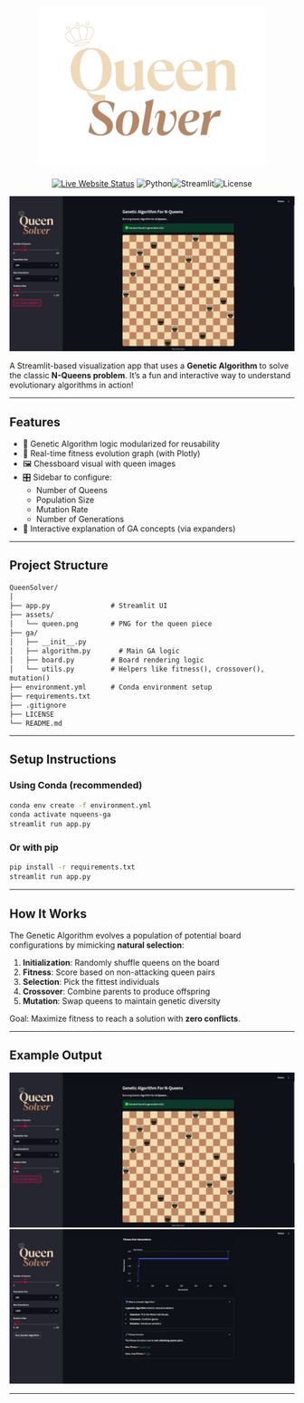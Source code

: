 <h1 align="center">
        <img alt="QueenSolver Logo" width="400px" src="assets/logo.png">
</h1>

<div align="center">

[![Live Website Status](https://img.shields.io/badge/Live_App-View-1997B5&?style=for-the-badge&logo=license-MIT&logoColor=ffdd54)](https://queensolver.streamlit.app/)
![Python](https://img.shields.io/badge/python-3670A0?style=for-the-badge&logo=python&logoColor=ffdd54)![Streamlit](https://img.shields.io/badge/Streamlit-%23FE4B4B.svg?style=for-the-badge&logo=streamlit&logoColor=white)![License](https://img.shields.io/badge/license-MIT-1997B5&?style=for-the-badge&logo=license-MIT&logoColor=ffdd54)
</div>


![App Screenshot](assets/ui-screenshot.png)

A Streamlit-based visualization app that uses a **Genetic Algorithm** to solve the classic **N-Queens problem**. It’s a fun and interactive way to understand evolutionary algorithms in action!

---

## Features

- 🧬 Genetic Algorithm logic modularized for reusability
- 🎯 Real-time fitness evolution graph (with Plotly)
- 🖼️ Chessboard visual with queen images
- 🎛️ Sidebar to configure:
  - Number of Queens
  - Population Size
  - Mutation Rate
  - Number of Generations
- 🧠 Interactive explanation of GA concepts (via expanders)

---

## Project Structure

```
QueenSolver/
│
├── app.py               # Streamlit UI
├── assets/
│   └── queen.png        # PNG for the queen piece
├── ga/
│   ├── __init__.py
│   ├── algorithm.py       # Main GA logic
│   ├── board.py         # Board rendering logic
│   └── utils.py         # Helpers like fitness(), crossover(), mutation()
├── environment.yml      # Conda environment setup
├── requirements.txt
├── .gitignore
├── LICENSE
└── README.md

```

---

## Setup Instructions

### Using Conda (recommended)

```bash
conda env create -f environment.yml
conda activate nqueens-ga
streamlit run app.py
```

### Or with pip

```bash
pip install -r requirements.txt
streamlit run app.py
```

---

## How It Works

The Genetic Algorithm evolves a population of potential board configurations by mimicking **natural selection**:

1. **Initialization**: Randomly shuffle queens on the board
2. **Fitness**: Score based on non-attacking queen pairs
3. **Selection**: Pick the fittest individuals
4. **Crossover**: Combine parents to produce offspring
5. **Mutation**: Swap queens to maintain genetic diversity

Goal: Maximize fitness to reach a solution with **zero conflicts**.

---

## Example Output

![Board Example](assets/ui-screenshot.png)
![Fitness Graph](assets/fitness_graph.png)

---